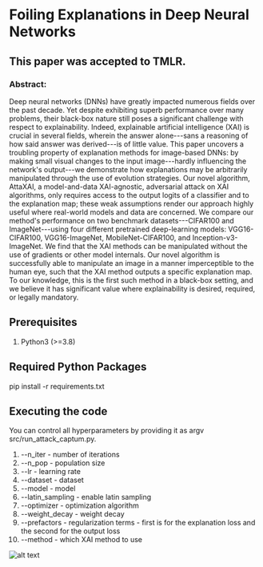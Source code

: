 # Foiling Explanations in Deep Neural Networks

## This paper was accepted to TMLR.

### Abstract:
Deep neural networks (DNNs) have greatly impacted numerous fields over the past decade. Yet despite exhibiting superb performance over many problems, their black-box nature still poses a significant challenge with respect to explainability. Indeed, explainable artificial intelligence (XAI) is crucial in several fields, wherein the answer alone---sans a reasoning of how said answer was derived---is of little value. This paper uncovers a troubling property of explanation methods for image-based DNNs: by making small visual changes to the input image---hardly influencing the network's output---we demonstrate how explanations may be arbitrarily manipulated through the use of evolution strategies. Our novel algorithm, AttaXAI, a model-and-data XAI-agnostic, adversarial attack on XAI algorithms, only requires access to the output logits of a classifier and to the explanation map; these weak assumptions render our approach highly useful where real-world models and data are concerned. We compare our method's performance on two benchmark datasets---CIFAR100 and ImageNet---using four different pretrained deep-learning models: VGG16-CIFAR100, VGG16-ImageNet, MobileNet-CIFAR100, and Inception-v3-ImageNet. We find that the XAI methods can be manipulated without the use of gradients or other model internals. Our novel algorithm is successfully able to manipulate an image in a manner imperceptible to the human eye, such that the XAI method outputs a specific explanation map. To our knowledge, this is the first such method in a black-box setting, and we believe it has significant value where explainability is desired, required, or legally mandatory.

## Prerequisites
1. Python3 (>=3.8)

## Required Python Packages
pip install -r requirements.txt

## Executing the code
You can control all hyperparameters by providing it as argv src/run_attack_captum.py.
1. --n_iter - number of iterations
2. --n_pop - population size
3. --lr - learning rate
4. --dataset - dataset
5. --model - model
6. --latin_sampling - enable latin sampling
7. --optimizer - optimization algorithm
8. --weight_decay - weight decay
9. --prefactors - regularization terms - first is for the explanation loss and the second for the output loss
10. --method - which XAI method to use

![alt text](https://github.com/razla/Foiling-Explanations-in-Deep-Neural-Networks/blob/master/figures/algorithm.png)

